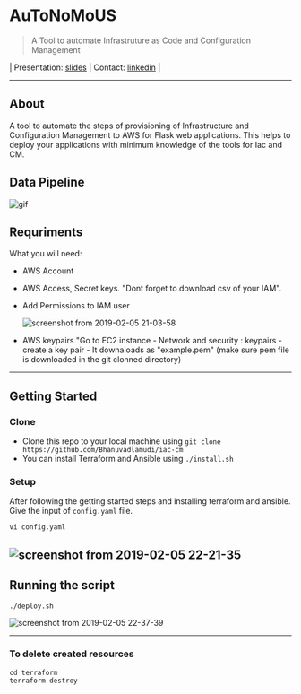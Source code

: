 # AuToNoMoUS

> A Tool to automate Infrastruture as Code and Configuration Management

  | Presentation: [slides](https://www.slideshare.net/BhanusreeVadlamudi/bhanusreevadlamudi?qid=79ab66f6-ceeb-4580-947a-80d11ad37123&v=&b=&from_search=1) | Contact: [linkedin](https://www.linkedin.com/in/bhanusree-vadlamudi-24903052/) |
  
  <hr/>


## About

A tool to automate the steps of provisioning of Infrastructure and Configuration Management to AWS for Flask web applications. This helps to deploy your applications with minimum knowledge of the tools for Iac and CM.

## Data Pipeline 

![gif](https://user-images.githubusercontent.com/20710319/52317884-f04ab200-298f-11e9-9b4e-d7ff4107b319.gif)


## Requriments

What you will need:

- AWS Account
- AWS Access, Secret keys. "Dont forget to download csv of your IAM". 
- Add Permissions to IAM user

  ![screenshot from 2019-02-05 21-03-58](https://user-images.githubusercontent.com/20710319/52316614-37ce3f80-298a-11e9-9884-073be47d64e3.png)


 - AWS keypairs "Go to EC2 instance - Network and security : keypairs - create a key pair - It downaloads as "example.pem" (make sure pem file is downloaded in the git clonned directory)

---
## Getting Started

### Clone

- Clone this repo to your local machine using `git clone https://github.com/Bhanuvadlamudi/iac-cm`
- You can install Terraform and Ansible using `./install.sh`
### Setup
After following the getting started steps and installing terraform and ansible. Give the input of `config.yaml` file. 

```
vi config.yaml
```

![screenshot from 2019-02-05 22-21-35](https://user-images.githubusercontent.com/20710319/52318861-884a9a80-2994-11e9-9035-e4555c6607da.png)
---

## Running the script

```
./deploy.sh
```
![screenshot from 2019-02-05 22-37-39](https://user-images.githubusercontent.com/20710319/52319257-c34dcd80-2996-11e9-96ff-5d8954101b36.png)

---
### To delete created resources
```
cd terraform
terraform destroy 
```



